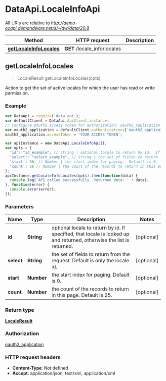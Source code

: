# DataApi.LocaleInfoApi

All URIs are relative to *http://demo-ocapi.demandware.net/s/-/dw/data/20.8*

Method | HTTP request | Description
------------- | ------------- | -------------
[**getLocaleInfoLocales**](LocaleInfoApi.md#getLocaleInfoLocales) | **GET** /locale_info/locales | 



## getLocaleInfoLocales

> LocaleResult getLocaleInfoLocales(opts)



Action to get the set of active locales for which the user has read or write permission.

### Example

```javascript
var DataApi = require('data_api');
var defaultClient = DataApi.ApiClient.instance;
// Configure OAuth2 access token for authorization: oauth2_application
var oauth2_application = defaultClient.authentications['oauth2_application'];
oauth2_application.accessToken = 'YOUR ACCESS TOKEN';

var apiInstance = new DataApi.LocaleInfoApi();
var opts = {
  'id': "id_example", // String | optional locale to return by id.  If specified, that locale is looked up and returned, otherwise the                list is returned.
  'select': "select_example", // String | the set of fields to return from the request.  Default is only the locale id.
  'start': 56, // Number | the start index for paging.  Default is 0.
  'count': 56 // Number | the count of the records to return in this page.  Default is 25.
};
apiInstance.getLocaleInfoLocales(opts).then(function(data) {
  console.log('API called successfully. Returned data: ' + data);
}, function(error) {
  console.error(error);
});

```

### Parameters



Name | Type | Description  | Notes
------------- | ------------- | ------------- | -------------
 **id** | **String**| optional locale to return by id.  If specified, that locale is looked up and returned, otherwise the                list is returned. | [optional] 
 **select** | **String**| the set of fields to return from the request.  Default is only the locale id. | [optional] 
 **start** | **Number**| the start index for paging.  Default is 0. | [optional] 
 **count** | **Number**| the count of the records to return in this page.  Default is 25. | [optional] 

### Return type

[**LocaleResult**](LocaleResult.md)

### Authorization

[oauth2_application](../README.md#oauth2_application)

### HTTP request headers

- **Content-Type**: Not defined
- **Accept**: application/json, text/xml, application/xml

